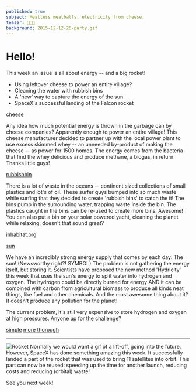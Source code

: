 ```yaml
---
published: true
subject: Meatless meatballs, electricity from cheese,
teaser: 🌲🔋🎊
background: 2015-12-12-26-party.gif  
---
```

# Hello!

This week an issue is all about energy -- and a big rocket!

* Using leftover cheese to power an entire village?
* Cleaning the water with rubbish bins
* A 'new' way to capture the energy of the sun
* SpaceX's successful landing of the Falcon rocket

[cheese](2015-12-25-28-cheese)

Any idea how much potential energy is thrown in the garbage can by cheese companies? Apparently enough to power an entire village! This cheese manufacturer decided to partner up with the local power plant to use excess skimmed whey -- an unneeded by-product of making the cheese -- as power for 1500 homes.
The energy comes from the bacteria that find the whey delicious and produce methane, a biogas, in return. Thanks little guys!

[rubbishbin](2015-12-25-28-bin.jpg)

There is a lot of waste in the oceans -- continent sized collections of small plastics and lot's of oil. These surfer guys bumped into so much waste while surfing that they decided to create 'rubbish bins' to catch the it! The bins pump in the surrounding water, trapping waste inside the bin. The plastics caught in the bins can be re-used to create more bins. Awesome! You can also put a bin on your solar powered yacht, cleaning the planet while relaxing; doesn't that sound great?

[inhabitat.org](http://inhabitat.com/floating-seabin-sucks-up-ocean-waste-including-oil-and-detergents/)

[sun](2015-12-25-28-sun)

We have an incredibly strong energy supply that comes by each day: The sun! (Newsworthy right?! SYMBOL)
The problem is not gathering the energy itself, but storing it. Scientists have proposed the new method 'Hydricity' this week that uses the sun's energy to split water into hydrogen and oxygen. The hydrogen could be directly burned for energy AND it can be combined with carbon from agricultural biomass to produce all kinds neat things, like fuel and other chemicals. And the most awesome thing about it? It doesn't produce any pollution for the planet!

The current problem, it's still very expensive to store hydrogen and oxygen at high pressures. Anyone up for the challenge?

[simple](http://www.climatecentral.org/news/hydricity-could-boost-renewables-19810?utm_content=buffer1a366&utm_medium=social&utm_source=twitter.com&utm_campaign=buffer)
[more thorough](http://phys.org/news/2015-12-hydricity-concept-solar-energy-power.html)

---

![Rocket](2015-12-12-25-28-rocket.gif)
Normally we would want a gif of a lift-off, going into the future. However, SpaceX has done something amazing this week. It successfully landed a part of the rocket that was used to bring 11 satellites into orbit. This part can now be reused: speeding up the time for another launch, reducing costs and reducing (orbital) waste!

See you next week!
